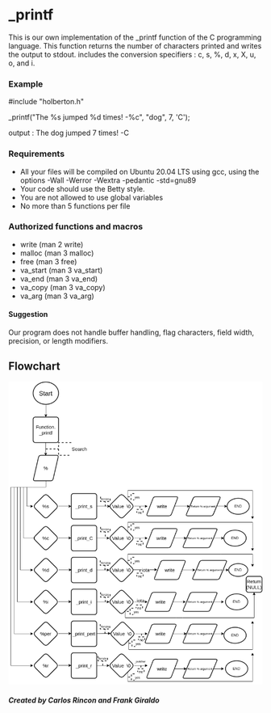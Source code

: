 # _printf
This is our own implementation of the _printf function of the C programming language. This function returns the number of characters printed and writes the output to stdout.  includes the conversion specifiers : c, s, %, d, x, X, u, o, and i.

### Example
#include "holberton.h"


_printf("The %s jumped %d times! -%c", "dog", 7, 'C');

output : The dog jumped 7 times! -C

### Requirements
* All your files will be compiled on Ubuntu 20.04 LTS using gcc, using the options -Wall -Werror -Wextra -pedantic -std=gnu89
* Your code should use the Betty style. 
* You are not allowed to use global variables
* No more than 5 functions per file

### Authorized functions and macros
* write (man 2 write)
* malloc (man 3 malloc)
* free (man 3 free)
* va_start (man 3 va_start)
* va_end (man 3 va_end)
* va_copy (man 3 va_copy)
* va_arg (man 3 va_arg)

#### Suggestion
Our program does not handle buffer handling, flag characters, field width, precision, or length modifiers.

## Flowchart

![Preview](https://github.com/fyga10/printf/blob/master/Flowchart.png)

##### Created by **_Carlos Rincon_** and **_Frank Giraldo_**
